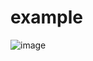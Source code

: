 # example
![image](https://user-images.githubusercontent.com/57820125/169676369-9a3abee3-319c-4c88-91c5-0bfcb718af5c.png)
